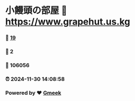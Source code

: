 # 小饅頭の部屋 :link: https://www.grapehut.us.kg 
### :page_facing_up: [19](https://www.grapehut.us.kg/tag.html) 
### :speech_balloon: 2 
### :hibiscus: 106056 
### :alarm_clock: 2024-11-30 14:08:58 
### Powered by :heart: [Gmeek](https://github.com/Meekdai/Gmeek)
